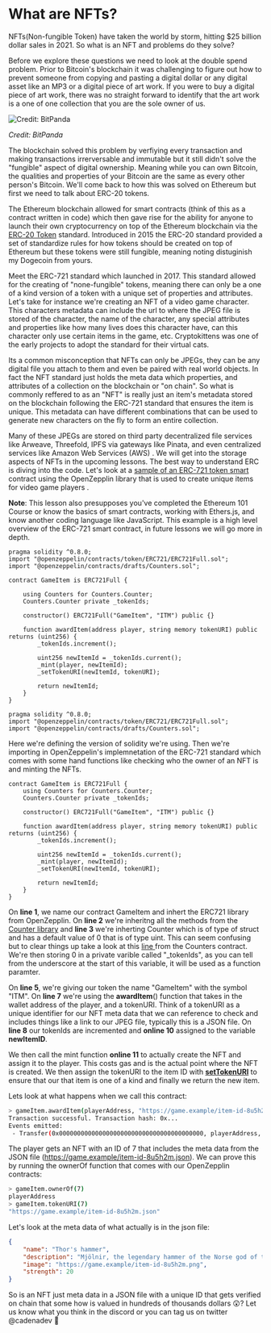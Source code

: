 

# What are NFTs?

NFTs(Non-fungible Token) have taken the world by storm, hitting $25 billion dollar sales in 2021. So what is an NFT and problems do they solve?

Before we explore these questions we need to look at the double spend problem. Prior to Bitcoin's blockchain it was challenging to figure out how to prevent someone from copying and pasting a digital dollar or any digital asset like an MP3 or a digital piece of art work. If you were to buy a digital piece of art work, there was no straight forward to identify that the art work is a one of one collection that you are the sole owner of us.

![Credit: BitPanda](https://cadena.incl.us/wp-content/uploads/2022/01/double-spending.png)

*Credit: BitPanda*

The blockchain solved this problem by verfiying every transaction and making transactions irrerversable and immutable but it still didn't solve the "fungible" aspect of digital ownership. Meaning while you can own Bitcoin, the qualities and properties of your Bitcoin are the same as every other person's Bitcoin. We'll come back to how this was solved on Ethereum but first we need to talk about ERC-20 tokens.

The Ethereum blockchain allowed for smart contracts (think of this as a contract written in code) which then gave rise for the ability for anyone to launch their own cryptocurrency on top of the Ethereum blockchain via the [ERC-20 Token](https://ethereum.org/en/developers/docs/standards/tokens/erc-20/) standard. Introduced in 2015 the ERC-20 standard provided a set of standardize rules for how tokens should be created on top of Ethereum but these tokens were still fungible, meaning noting distuginish my Dogecoin from yours. 

Meet the ERC-721 standard which launched in 2017. This standard allowed for the creating of "none-fungible" tokens, meaning there can only be a one of a kind version of a token with a unique set of properties and attributes. Let's take for instance we're creating an NFT of a video game character. This characters metadata can include the url to where the JPEG file is stored of the character, the name of the character, any special attributes and properties like how many lives does this character have, can this character only use certain items in the game, etc. Cryptokittens was one of the early projects to adopt the standard for their virtual cats.

 Its a common misconception that NFTs can only be JPEGs, they can be any digital file you attach to them and even be paired with real world objects. In fact the NFT standard just holds the meta data which  properties, and attributes of a collection on the blockchain or "on chain". So what is commonly reffered to as an "NFT" is really just an item's metadata stored on the blockchain following the ERC-721 standard that ensures the item is unique. This metadata can have different combinations that can be used to generate new characters on the fly to form an entire collection.

Many of these JPEGs are stored on third party decentralized file services like Arweave, Threefold, IPFS via gateways like Pinata, and even centralized services like Amazon Web Services (AWS) . We will get into the storage aspects of NFTs in the upcoming lessons.  The best way to understand ERC is diving into the code. Let's look at a [sample of an ERC-721 token smart](https://docs.openzeppelin.com/contracts/3.x/erc721) contract using the OpenZepplin library that is used to create unique items for video game players . 

**Note**: This lesson also presupposes you've completed the Ethereum 101 Course or know the basics of smart contracts, working with Ethers.js, and know another coding language like JavaScript. This example is a high level overview of the ERC-721 smart contract, in future lessons we will go more in depth.

```solidity
pragma solidity ^0.8.0;
import "@openzeppelin/contracts/token/ERC721/ERC721Full.sol";
import "@openzeppelin/contracts/drafts/Counters.sol";

contract GameItem is ERC721Full {

    using Counters for Counters.Counter;
    Counters.Counter private _tokenIds;

    constructor() ERC721Full("GameItem", "ITM") public {}

    function awardItem(address player, string memory tokenURI) public returns (uint256) {
        _tokenIds.increment();

        uint256 newItemId = _tokenIds.current();
        _mint(player, newItemId);
        _setTokenURI(newItemId, tokenURI);

        return newItemId;
    }
}
```



```solidity
pragma solidity ^0.8.0;
import "@openzeppelin/contracts/token/ERC721/ERC721Full.sol";
import "@openzeppelin/contracts/drafts/Counters.sol";
```

Here we're defining the version of solidity we're using. Then we're importing in OpenZeppelin's implemnetation of the ERC-721 standard which comes with some hand functions like checking who the owner of an NFT is and minting the NFTs.

```solidity
contract GameItem is ERC721Full {
    using Counters for Counters.Counter;
    Counters.Counter private _tokenIds;

    constructor() ERC721Full("GameItem", "ITM") public {}

    function awardItem(address player, string memory tokenURI) public returns (uint256) {
        _tokenIds.increment();

        uint256 newItemId = _tokenIds.current();
        _mint(player, newItemId);
        _setTokenURI(newItemId, tokenURI);

        return newItemId;
    }
}
```

On **line 1**, we name our contract GameItem and inhert the ERC721 library from OpenZepplin. On **line 2** we're inheritng all the methods from the [Counter library](https://github.com/OpenZeppelin/openzeppelin-contracts/blob/master/contracts/utils/Counters.sol) and **line 3** we're inherting Counter which is of type of struct and has a default value of 0 that is of type uint. This can seem confusing but to clear things up take a look at this [line ](https://github.com/OpenZeppelin/openzeppelin-contracts/blob/master/contracts/utils/Counters.sol#L15) from the Counters contract. We're then storing 0 in a private varible called "_tokenIds", as you can tell from the underscore at the start of this variable, it will be used as a function paramter.

On **line 5**, we're giving our token the name "GameItem" with the symbol "ITM".  On **line 7** we're using the **awardItem**() function that takes in the wallet address of the player, and a tokenURI. Think of a tokenURI as a unique identifier for our NFT meta data that we can reference to check and includes things like a link to our JPEG file, typically this is a JSON file. On **line 8** our tokenIds are incremented and **online 10** assigned to the variable **newItemID**.

 We then call the mint function **online 11** to actually create the NFT and assign it to the player. This costs gas and is the actual point where the NFT is created. We then assign the tokenURI to the item ID with [**setTokenURI**](https://docs.openzeppelin.com/contracts/3.x/api/token/erc721#ERC721-_setTokenURI-uint256-string-) to ensure that our that item is one of a kind and finally we return the new item.

Lets look at what happens when we call this contract:

```bash
> gameItem.awardItem(playerAddress, "https://game.example/item-id-8u5h2m.json")
Transaction successful. Transaction hash: 0x...
Events emitted:
 - Transfer(0x0000000000000000000000000000000000000000, playerAddress, 7)
```

The player gets an NFT with an ID of 7 that includes the meta data from the JSON file (https://game.example/item-id-8u5h2m.json). We can prove this by running the ownerOf function that comes with our OpenZepplin contracts:

```bash
> gameItem.ownerOf(7)
playerAddress
> gameItem.tokenURI(7)
"https://game.example/item-id-8u5h2m.json"
```

Let's look at the meta data of what actually is in the json file:

```json
{
    "name": "Thor's hammer",
    "description": "Mjölnir, the legendary hammer of the Norse god of thunder.",
    "image": "https://game.example/item-id-8u5h2m.png",
    "strength": 20
}
```

So is an NFT just meta data in a JSON file with a unique ID that gets verified on chain that some how is valued in hundreds of thousands dollars 😲? Let us know what you think in the discord or you can tag us on twitter @cadenadev 🤔

